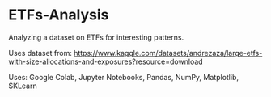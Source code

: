 # ETFs-Analysis
Analyzing a dataset on ETFs for interesting patterns.

Uses dataset from: https://www.kaggle.com/datasets/andrezaza/large-etfs-with-size-allocations-and-exposures?resource=download

Uses: Google Colab, Jupyter Notebooks, Pandas, NumPy, Matplotlib, SKLearn 
